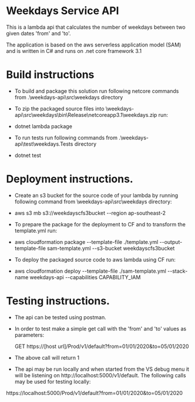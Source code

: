 
# Weekdays Service API

This is a lambda api that calculates the number of weekdays between two given dates 'from' and 'to'.

The application is based on the aws serverless application model (SAM) and is written in C# and runs on .net core framework 3.1


# Build instructions
- To build and package this solution run following netcore commands from .\weekdays-api\src\weekdays directory

- To zip the packaged source files into \weekdays-api\src\weekdays\bin\Release\netcoreapp3.1\weekdays.zip run:
- dotnet lambda package 

- To run tests run following commands from .\weekdays-api\test\weekdays.Tests directory
- dotnet test


# Deployment instructions. 

  - Create an s3 bucket for the source code of your lambda by running following command from \weekdays-api\src\weekdays directory: 
  - aws s3 mb s3://weekdayscfs3bucket --region ap-southeast-2

  - To prepare the package for the deployment to CF and to transform the template.yml run:
  - aws cloudformation package --template-file ./template.yml --output-template-file sam-template.yml --s3-bucket weekdayscfs3bucket

  - To deploy the packaged source code to aws lambda using CF run:
  - aws cloudformation deploy --template-file ./sam-template.yml --stack-name weekdays-api --capabilities CAPABILITY_IAM

  
# Testing instructions. 
 - The api can be tested using postman.
 - In order to test make a simple get call with the 'from' and 'to' values as parameters:

   GET https://[host url]/Prod/v1/default?from=01/01/2020&to=05/01/2020  

 - The above call will return 1

 - The api may be run locally and when started from the VS debug menu it will be listening on    http://localhost:5000/v1/default. The following calls may be used for testing locally:
 
 https://localhost:5000/Prod/v1/default?from=01/01/2020&to=05/01/2020 
 
